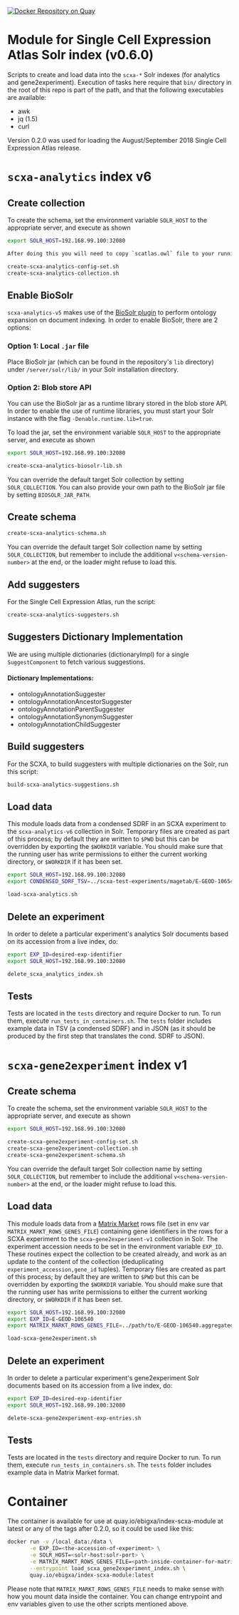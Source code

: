 [![Docker Repository on Quay](https://quay.io/repository/ebigxa/index-scxa-module/status "Docker Repository on Quay")](https://quay.io/repository/ebigxa/index-scxa-module)

# Module for Single Cell Expression Atlas Solr index (v0.6.0)
Scripts to create and load data into the `scxa-*` Solr indexes (for analytics and gene2experiment). Execution of tasks here require that `bin/` directory in the root of this repo is part of the path, and that the following executables are available:

- awk
- jq (1.5)
- curl

Version 0.2.0 was used for loading the August/September 2018 Single Cell Expression Atlas release.

# `scxa-analytics` index v6
## Create collection
To create the schema, set the environment variable `SOLR_HOST` to the appropriate server, and execute as shown

```bash
export SOLR_HOST=192.168.99.100:32080

After doing this you will need to copy `scatlas.owl` file to your running solrcloud containers. Set the SCXA_ONTOLOGY environment variable to the path of the owl file as mounted inside the container.

create-scxa-analytics-config-set.sh
create-scxa-analytics-collection.sh
```

## Enable BioSolr
`scxa-analytics-v5` makes use of the [BioSolr plugin](https://github.com/ebi-gene-expression-group/BioSolr) to perform ontology expansion on document indexing. In order to enable BioSolr, there are 2 options:

### Option 1: Local `.jar` file
Place BioSolr jar (which can be found in the repository's `lib` directory) under `/server/solr/lib/` in your Solr installation directory.

### Option 2: Blob store API
You can use the BioSolr jar as a runtime library stored in the blob store API. In order to enable the use of runtime libraries, you must start your Solr instance with the flag `-Denable.runtime.lib=true`.

To load the jar, set the environment variable `SOLR_HOST` to the appropriate server, and execute as shown

```bash
export SOLR_HOST=192.168.99.100:32080

create-scxa-analytics-biosolr-lib.sh
```

You can override the default target Solr collection by setting `SOLR_COLLECTION`. You can also provide your own path to the BioSolr jar file by setting `BIOSOLR_JAR_PATH`.

## Create schema
```bash
create-scxa-analytics-schema.sh
```

You can override the default target Solr collection name by setting `SOLR_COLLECTION`, but remember to include the additional `v<schema-version-number>` at the end, or the loader might refuse to load this.

## Add suggesters
For the Single Cell Expression Atlas, run the script:

```bash
create-scxa-analytics-suggesters.sh
```

## Suggesters Dictionary Implementation
We are using multiple dictionaries (dictionaryImpl) for a single `SuggestComponent` to fetch various suggestions.

#### Dictionary Implementations:
   - ontologyAnnotationSuggester
   - ontologyAnnotationAncestorSuggester
   - ontologyAnnotationParentSuggester
   - ontologyAnnotationSynonymSuggester
   - ontologyAnnotationChildSuggester

## Build suggesters
For the SCXA, to build suggesters with multiple dictionaries on the Solr, run this script:

```bash
build-scxa-analytics-suggestions.sh
```

## Load data
This module loads data from a condensed SDRF in an SCXA experiment to the
`scxa-analytics-v6` collection in Solr. Temporary files are created as part of
this process; by default they are written to `$PWD` but this can be overridden
by exporting the `$WORKDIR` variable. You should make sure that the running
user has write permissions to either the current working directory, or
`$WORKDIR` if it has been set.

```bash
export SOLR_HOST=192.168.99.100:32080
export CONDENSED_SDRF_TSV=../scxa-test-experiments/magetab/E-GEOD-106540/E-GEOD-106540.condensed-sdrf.tsv

load-scxa-analytics.sh
```

## Delete an experiment
In order to delete a particular experiment's analytics Solr documents based on its accession from a live index, do:

```bash
export EXP_ID=desired-exp-identifier
export SOLR_HOST=192.168.99.100:32080

delete_scxa_analytics_index.sh
```

## Tests
Tests are located in the `tests` directory and require Docker to run. To run them, execute `run_tests_in_containers.sh`. The `tests` folder includes example data in TSV (a condensed SDRF) and in JSON (as it should be produced by the first step that translates the cond. SDRF to JSON).

# `scxa-gene2experiment` index v1
## Create schema
To create the schema, set the environment variable `SOLR_HOST` to the appropriate server, and execute as shown

```bash
export SOLR_HOST=192.168.99.100:32080

create-scxa-gene2experiment-config-set.sh
create-scxa-gene2experiment-collection.sh
create-scxa-gene2experiment-schema.sh
```

You can override the default target Solr collection name by setting `SOLR_COLLECTION`, but remember to include the additional `v<schema-version-number>` at the end, or the loader might refuse to load this.

## Load data
This module loads data from a
[Matrix Market](https://math.nist.gov/MatrixMarket/formats.html) rows file (set
in env var `MATRIX_MARKT_ROWS_GENES_FILE`) containing gene identifiers in the
rows for a SCXA experiment to the `scxa-gene2experiment-v1` collection in Solr.
The experiment accession needs to be set in the environment variable `EXP_ID`.
These routines expect the collection to be created already, and work as an
update to the content of the collection (deduplicating
`experiment_accession,gene_id` tuples). Temporary files are created as part of
this process; by default they are written to `$PWD` but this can be overridden
by exporting the `$WORKDIR` variable. You should make sure that the running
user has write permissions to either the current working directory, or
`$WORKDIR` if it has been set.

```bash
export SOLR_HOST=192.168.99.100:32080
export EXP_ID=E-GEOD-106540
export MATRIX_MARKT_ROWS_GENES_FILE=../path/to/E-GEOD-106540.aggregated_counts.mtx_rows

load-scxa-gene2experiment.sh
```

## Delete an experiment
In order to delete a particular experiment's gene2experiment Solr documents based on its accession from a live index, do:

```bash
export EXP_ID=desired-exp-identifier
export SOLR_HOST=192.168.99.100:32080

delete-scxa-gene2experiment-exp-entries.sh
```

## Tests
Tests are located in the `tests` directory and require Docker to run. To run them, execute `run_tests_in_containers.sh`. The `tests` folder includes example data in Matrix Market format.

# Container
The container is available for use at quay.io/ebigxa/index-scxa-module at latest or any of the tags after 0.2.0, so it could be used like this:

```bash
docker run -v /local_data:/data \
       -e EXP_ID=<the-accession-of-experiment> \
       -e SOLR_HOST=<solr-host:solr-port> \
       -e MATRIX_MARKT_ROWS_GENES_FILE=<path-inside-container-for-matrixMarkt-file> \
       --entrypoint load_scxa_gene2experiment_index.sh \
       quay.io/ebigxa/index-scxa-module:latest
```

Please note that `MATRIX_MARKT_ROWS_GENES_FILE` needs to make sense with how you mount
data inside the container. You can change entrypoint and env variables given to use the other scripts mentioned above.
